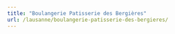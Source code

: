 ```yaml
---
title: "Boulangerie Patisserie des Bergières"
url: /lausanne/boulangerie-patisserie-des-bergieres/
---
```

